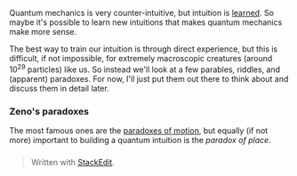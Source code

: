 Quantum mechanics is very counter-intuitive, but intuition is [learned](https://www.psychologytoday.com/us/basics/intuition). So maybe it's possible to learn new intuitions that makes quantum mechanics make more sense. 

The best way to train our intuition is through direct experience, but this is difficult, if not impossible, for extremely macroscopic creatures (around 10<sup>29</sup> particles) like us. So instead we'll look at a few parables, riddles, and (apparent) paradoxes. For now, I'll just put them out there to think about and discuss them in detail later.

### Zeno's paradoxes
The most famous ones are the [paradoxes of motion](https://en.wikipedia.org/wiki/Zeno%27s_paradoxes#Paradoxes_of_motion), but equally (if not more) important to building a quantum intuition is the *paradox of place*.

### 

> Written with [StackEdit](https://stackedit.io/).
<!--stackedit_data:
eyJoaXN0b3J5IjpbLTIwMjAyMzQ5ODQsMTQ1NjA5ODQ4OCwtOT
AwMjUzNTkyLC0yMTM1ODMwOTgyLDE1NTQwNjM4NzcsNzMwOTk4
MTE2XX0=
-->